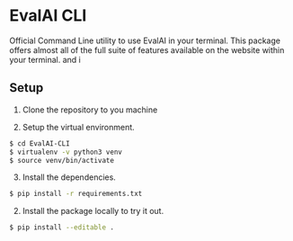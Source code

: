 # EvalAI CLI

Official Command Line utility to use EvalAI in your terminal. 
This package offers almost all of the full suite of features available on the website within your terminal.
and i
## Setup

1. Clone the repository to you machine

2. Setup the virtual environment.

```bash
$ cd EvalAI-CLI
$ virtualenv -v python3 venv
$ source venv/bin/activate
```
3. Install the dependencies.

```bash
$ pip install -r requirements.txt
```


2. Install the package locally to try it out.

```bash
$ pip install --editable . 
```